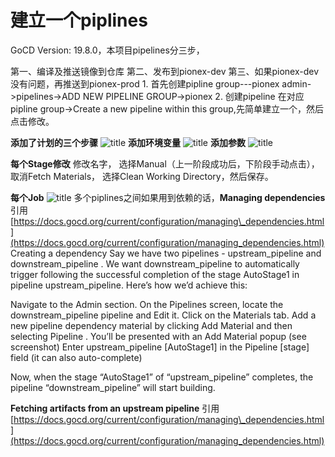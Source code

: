 # 建立一个piplines

GoCD Version: 19.8.0，本项目pipelines分三步，

第一、编译及推送镜像到仓库 第二、发布到pionex-dev 第三、如果pionex-dev没有问题，再推送到pionex-prod 1. 首先创建pipline group---pionex admin-&gt;pipelines-&gt;ADD NEW PIPELINE GROUP-&gt;pionex 2. 创建pipeline 在对应 pipline group-&gt;Create a new pipeline within this group,先简单建立一个，然后点击修改。

**添加了计划的三个步骤** ![title](https://leanote.com/api/file/getImage?fileId=5da6cf87ab64412aac000e56) **添加环境变量** ![title](https://leanote.com/api/file/getImage?fileId=5da6cffcab64412ca4000cfb) **添加参数** ![title](https://leanote.com/api/file/getImage?fileId=5da6d01bab64412aac000e63)

**每个Stage修改** 修改名字， 选择Manual（上一阶段成功后，下阶段手动点击）， 取消Fetch Materials， 选择Clean Working Directory，然后保存。

**每个Job** ![title](https://leanote.com/api/file/getImage?fileId=5da6de75ab64412ca4000d87) 多个piplines之间如果用到依赖的话，**Managing dependencies** 引用[https://docs.gocd.org/current/configuration/managing\_dependencies.html](https://docs.gocd.org/current/configuration/managing_dependencies.html) Creating a dependency Say we have two pipelines - upstream\_pipeline and downstream\_pipeline . We want downstream\_pipeline to automatically trigger following the successful completion of the stage AutoStage1 in pipeline upstream\_pipeline. Here’s how we’d achieve this:

Navigate to the Admin section. On the Pipelines screen, locate the downstream\_pipeline pipeline and Edit it. Click on the Materials tab. Add a new pipeline dependency material by clicking Add Material and then selecting Pipeline . You’ll be presented with an Add Material popup \(see screenshot\) Enter upstream\_pipeline \[AutoStage1\] in the Pipeline \[stage\] field \(it can also auto-complete\)

Now, when the stage “AutoStage1” of “upstream\_pipeline” completes, the pipeline “downstream\_pipeline” will start building.

**Fetching artifacts from an upstream pipeline** 引用[https://docs.gocd.org/current/configuration/managing\_dependencies.html](https://docs.gocd.org/current/configuration/managing_dependencies.html)

